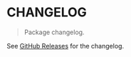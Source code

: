 # CHANGELOG

> Package changelog.

See [GitHub Releases](https://github.com/stdlib-js/constants-float64-precision/releases) for the changelog.